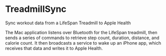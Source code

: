 # TreadmillSync
Sync workout data from a LifeSpan Treadmill to Apple Health

The Mac application listens over Bluetooth for the LifeSpan treadmill, then sends a series of commands to retrieve
step count, duration, distance, and calorie count. It then broadcasts a service to wake up an iPhone app, which 
receives that data and writes it to Apple Health.
